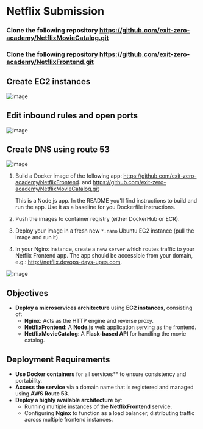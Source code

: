 # Netflix Submission
### Clone the following repository   https://github.com/exit-zero-academy/NetflixMovieCatalog.git
### Clone the following repository   https://github.com/exit-zero-academy/NetflixFrontend.git
## Create EC2 instances
![image](https://github.com/user-attachments/assets/e6fc99f9-4007-4ae0-94ee-437b8fbf5fc7)
## Edit inbound rules and open ports
![image](https://github.com/user-attachments/assets/44f096a3-9535-4367-a09c-f444c4e7bf9c)

## Create DNS using route 53
![image](https://github.com/user-attachments/assets/1c634161-ab34-43ac-bbb4-97cc02143b28)
1. Build a Docker image of the following app: https://github.com/exit-zero-academy/NetflixFrontend.  and   https://github.com/exit-zero-academy/NetflixMovieCatalog.git 

   This is a Node.js app. In the README you'll find instructions to build and run the app. 
   Use it as a baseline for you Dockerfile instructions. 

2. Push the images to container registry (either DockerHub or ECR). 
3. Deploy your image in a fresh new `*.nano` Ubuntu EC2 instance (pull the image and run it). 
4. In your Nginx instance, create a new `server` which routes traffic to your Netflix Frontend app. The app should be accessible from your domain, e.g.: http://netflix.devops-days-upes.com.



![image](https://github.com/user-attachments/assets/c303069e-7967-4909-be2c-ec435cb8b68b)

## Objectives

- **Deploy a microservices architecture** using **EC2 instances**, consisting of:
  - **Nginx**: Acts as the HTTP engine and reverse proxy.
  - **NetflixFrontend**: A **Node.js** web application serving as the frontend.
  - **NetflixMovieCatalog**: A **Flask-based API** for handling the movie catalog.

## Deployment Requirements

- **Use Docker containers** for all services** to ensure consistency and portability.
- **Access the service** via a domain name that is registered and managed using **AWS Route 53**.
- **Deploy a highly available architecture** by:
  - Running multiple instances of the **NetflixFrontend** service.
  - Configuring **Nginx** to function as a load balancer, distributing traffic across multiple frontend instances.
